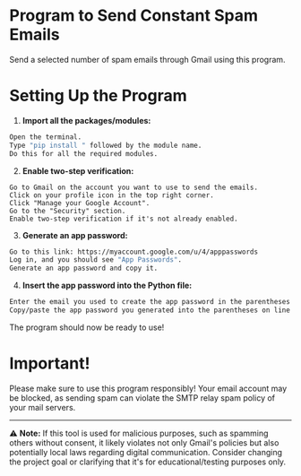 # Program to Send Constant Spam Emails

Send a selected number of spam emails through Gmail using this program.

# Setting Up the Program

1. **Import all the packages/modules:**

```bash
Open the terminal.  
Type "pip install " followed by the module name.  
Do this for all the required modules.
```

2. **Enable two-step verification:**

```
Go to Gmail on the account you want to use to send the emails.  
Click on your profile icon in the top right corner.  
Click "Manage your Google Account".  
Go to the "Security" section.  
Enable two-step verification if it's not already enabled.
```

3. **Generate an app password:**

```bash
Go to this link: https://myaccount.google.com/u/4/apppasswords  
Log in, and you should see "App Passwords".  
Generate an app password and copy it.
```

4. **Insert the app password into the Python file:**

```bash
Enter the email you used to create the app password in the parentheses on line 26 of the Python file.  
Copy/paste the app password you generated into the parentheses on line 27 of the Python file.
```

The program should now be ready to use!

# Important!

Please make sure to use this program responsibly! Your email account may be blocked, as sending spam can violate the SMTP relay spam policy of your mail servers.

---

⚠️ **Note:** If this tool is used for malicious purposes, such as spamming others without consent, it likely violates not only Gmail's policies but also potentially local laws regarding digital communication. Consider changing the project goal or clarifying that it's for educational/testing purposes only.
